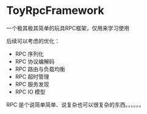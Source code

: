 # ToyRpcFramework
一个极其极其简单的玩具RPC框架，仅用来学习使用

后续可以考虑的优化：

- RPC 序列化
- RPC 协议编解码
- RPC 路由与负载均衡
- RPC 超时管理
- RPC 服务发现
- RPC IO 模型



RPC 是个说简单简单、说复杂也可以很复杂的东西。。。。。。

